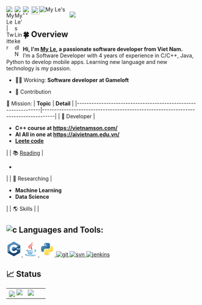<!-- <img src="https://media.giphy.com/media/ii0NswbQJl8PX5ZBtT/giphy.gif" width="400px"> -->

<a href="https://twitter.com/elizabethmy96">
  <img align="left" alt="My Le | Twitter" width="22px" src="https://raw.githubusercontent.com/peterthehan/peterthehan/master/assets/twitter.svg" />
</a>
<a href="https://www.linkedin.com/in/lethidiemmy-gryffindor/">
  <img align="left" alt="My Le's LinkedIN" width="22px" src="https://raw.githubusercontent.com/peterthehan/peterthehan/master/assets/linkedin.svg" />
</a>
  <a href="https://www.kaggle.com/banhmuy">
  <img align="left" src="https://raw.githubusercontent.com/rahuldkjain/github-profile-readme-generator/master/src/images/icons/Social/kaggle.svg" alt="My Le's kaggle" height="22" width="22" /></a>
<a href="https://auth.geeksforgeeks.org/user/diemmylethi">
  <img align="left" src="https://raw.githubusercontent.com/rahuldkjain/github-profile-readme-generator/master/src/images/icons/Social/geeks-for-geeks.svg" alt=""My Le's Geek" height="22" width="22" />
  <a href="https://leetcode.com/lethidiemmy961996/">
  <img align="left" src="https://assets.leetcode.com/static_assets/public/webpack_bundles/images/logo-dark.e99485d9b.svg" alt="My Le's leetecode" height="20" width="80" /></a>
  </a>


![](https://visitor-badge.glitch.me/badge?page_id=elizabethmy.elizabethmy)
<br />

<h2 align="left">🍀 Overview </h2>

**Hi, I'm [My Le](https://geminishark.wordpress.com/), a passionate software developer from Viet Nam.** \
I’m a Software Developer with 4 years of experience in C/C++, Java, Python to develop mobile apps. Learning new language and new technology is my passion. 

- 👩‍💻 Working: **Software developer at Gameloft**

- 💚 Contribution

🎯 Mission:
| **Topic**                                                     | **Detail**                                                                        |
|---------------------------------------------------------------|-----------------------------------------------------------------------------------|
| 🌱 Developer                                                  | <ul><li>**C++ course at https://vietnamson.com/** </li><li>**AI All in one at https://aivietnam.edu.vn/** </li><li>**[Leete code](https://leetcode.com/lethidiemmy961996/)**</li></ul>                      |
| 📚 [Reading](https://www.goodreads.com/user/show/71295387-my) | <ul><li></li></ul>             |
| 🔬 Researching                                                | <ul><li>**Machine Learning** </li><li>**Data Science** </li></ul>                 |
| 🌎 Skills                                                     |  |

<h2 align="left"> <img src="https://www.svgrepo.com/show/273713/computing-programming-language.svg" alt="c" width="40" height="40"/> Languages and Tools:</h2>

<p align="left"> 
<a href="https://en.cppreference.com/w/" target="_blank"> 
  <img src="https://raw.githubusercontent.com/github/explore/80688e429a7d4ef2fca1e82350fe8e3517d3494d/topics/cpp/cpp.png" alt="c" width="40" height="40"/> </a> 
<a href="https://www.java.com" target="_blank"> <img src="https://raw.githubusercontent.com/devicons/devicon/master/icons/java/java-original.svg" alt="java" width="40" height="40"/> </a> 
<!-- <a href="https://www.mysql.com/" target="_blank"> <img src="https://raw.githubusercontent.com/devicons/devicon/master/icons/mysql/mysql-original-wordmark.svg" alt="mysql" width="40" height="40"/> </a> -->
<a href="https://www.python.org" target="_blank"> <img src="https://raw.githubusercontent.com/devicons/devicon/master/icons/python/python-original.svg" alt="python" width="40" height="40"/> </a>
<a href="https://git-scm.com/" target="_blank"> 
  <img src="https://www.vectorlogo.zone/logos/git-scm/git-scm-icon.svg" alt="git" width="40" height="40"/> </a>
<a href="https://subversion.apache.org/" target="_blank"> <img src="https://upload.wikimedia.org/wikipedia/commons/2/22/Apache_Subversion_logo.svg" alt="svn" width="40" height="40"/> </a>
  <a href="https://www.jenkins.io/" target="_blank"> <img src="https://www.jenkins.io/images/logos/jenkins/jenkins.svg" alt="jenkins" width="40" height="40"/> </a>
</p>

<h2 align="left">📈 Status</h2>

<table>
<tr>
  <td width="48%">
    <img align="center" src="https://github-readme-stats.vercel.app/api/top-langs?username=elizabethmy&show_icons=true&locale=en&layout=compact&theme=gotham&hide_border=true" />
    <img src="https://github-readme-stats.vercel.app/api?username=elizabethmy&show_icons=true&locale=en&theme=gotham&hide_border=true" />
  </td>
  <td width="52%">
     <img src="https://leetcode.card.workers.dev/lethidiemmy961996?theme=dark&font=source_code_pro&extension=activity&hide_border=true" />               
  </td>
</tr>
<table>
                                                                              
